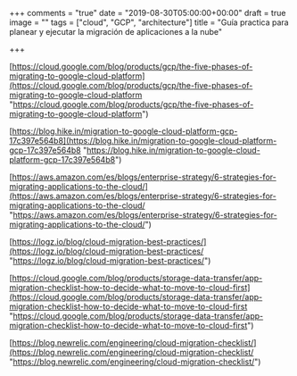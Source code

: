 +++
comments = "true"
date = "2019-08-30T05:00:00+00:00"
draft = true
image = ""
tags = ["cloud", "GCP", "architecture"]
title = "Guía practica para planear y ejecutar la migración de aplicaciones a la nube"

+++

[https://cloud.google.com/blog/products/gcp/the-five-phases-of-migrating-to-google-cloud-platform](https://cloud.google.com/blog/products/gcp/the-five-phases-of-migrating-to-google-cloud-platform "https://cloud.google.com/blog/products/gcp/the-five-phases-of-migrating-to-google-cloud-platform")

[https://blog.hike.in/migration-to-google-cloud-platform-gcp-17c397e564b8](https://blog.hike.in/migration-to-google-cloud-platform-gcp-17c397e564b8 "https://blog.hike.in/migration-to-google-cloud-platform-gcp-17c397e564b8")

[https://aws.amazon.com/es/blogs/enterprise-strategy/6-strategies-for-migrating-applications-to-the-cloud/](https://aws.amazon.com/es/blogs/enterprise-strategy/6-strategies-for-migrating-applications-to-the-cloud/ "https://aws.amazon.com/es/blogs/enterprise-strategy/6-strategies-for-migrating-applications-to-the-cloud/")

[https://logz.io/blog/cloud-migration-best-practices/](https://logz.io/blog/cloud-migration-best-practices/ "https://logz.io/blog/cloud-migration-best-practices/")

[https://cloud.google.com/blog/products/storage-data-transfer/app-migration-checklist-how-to-decide-what-to-move-to-cloud-first](https://cloud.google.com/blog/products/storage-data-transfer/app-migration-checklist-how-to-decide-what-to-move-to-cloud-first "https://cloud.google.com/blog/products/storage-data-transfer/app-migration-checklist-how-to-decide-what-to-move-to-cloud-first")

[https://blog.newrelic.com/engineering/cloud-migration-checklist/](https://blog.newrelic.com/engineering/cloud-migration-checklist/ "https://blog.newrelic.com/engineering/cloud-migration-checklist/")
